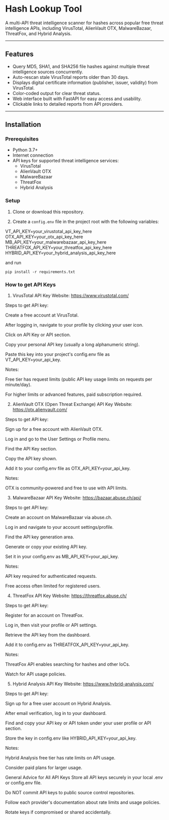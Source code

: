 # Hash Lookup Tool

A multi-API threat intelligence scanner for hashes across popular free threat intelligence APIs, including VirusTotal, AlienVault OTX, MalwareBazaar, ThreatFox, and Hybrid Analysis.

---

## Features

- Query MD5, SHA1, and SHA256 file hashes against multiple threat intelligence sources concurrently.
- Auto-rescan stale VirusTotal reports older than 30 days.
- Displays digital certificate information (publisher, issuer, validity) from VirusTotal.
- Color-coded output for clear threat status.
- Web interface built with FastAPI for easy access and usability.
- Clickable links to detailed reports from API providers.

---

## Installation

### Prerequisites

- Python 3.7+
- Internet connection
- API keys for supported threat intelligence services:
  - VirusTotal
  - AlienVault OTX
  - MalwareBazaar
  - ThreatFox
  - Hybrid Analysis

### Setup

1. Clone or download this repository.

2. Create a `config.env` file in the project root with the following variables:

VT_API_KEY=your_virustotal_api_key_here
OTX_API_KEY=your_otx_api_key_here
MB_API_KEY=your_malwarebazaar_api_key_here
THREATFOX_API_KEY=your_threatfox_api_key_here
HYBRID_API_KEY=your_hybrid_analysis_api_key_here

and run

`pip install -r requirements.txt`

### How to get API Keys

1. VirusTotal API Key
   Website: https://www.virustotal.com/

Steps to get API key:

Create a free account at VirusTotal.

After logging in, navigate to your profile by clicking your user icon.

Click on API Key or API section.

Copy your personal API key (usually a long alphanumeric string).

Paste this key into your project's config.env file as VT_API_KEY=your_api_key.

Notes:

Free tier has request limits (public API key usage limits on requests per minute/day).

For higher limits or advanced features, paid subscription required.

2. AlienVault OTX (Open Threat Exchange) API Key
   Website: https://otx.alienvault.com/

Steps to get API key:

Sign up for a free account with AlienVault OTX.

Log in and go to the User Settings or Profile menu.

Find the API Key section.

Copy the API key shown.

Add it to your config.env file as OTX_API_KEY=your_api_key.

Notes:

OTX is community-powered and free to use with API limits.

3. MalwareBazaar API Key
   Website: https://bazaar.abuse.ch/api/

Steps to get API key:

Create an account on MalwareBazaar via abuse.ch.

Log in and navigate to your account settings/profile.

Find the API key generation area.

Generate or copy your existing API key.

Set it in your config.env as MB_API_KEY=your_api_key.

Notes:

API key required for authenticated requests.

Free access often limited for registered users.

4. ThreatFox API Key
   Website: https://threatfox.abuse.ch/

Steps to get API key:

Register for an account on ThreatFox.

Log in, then visit your profile or API settings.

Retrieve the API key from the dashboard.

Add it to config.env as THREATFOX_API_KEY=your_api_key.

Notes:

ThreatFox API enables searching for hashes and other IoCs.

Watch for API usage policies.

5. Hybrid Analysis API Key
   Website: https://www.hybrid-analysis.com/

Steps to get API key:

Sign up for a free user account on Hybrid Analysis.

After email verification, log in to your dashboard.

Find and copy your API key or API token under your user profile or API section.

Store the key in config.env like HYBRID_API_KEY=your_api_key.

Notes:

Hybrid Analysis free tier has rate limits on API usage.

Consider paid plans for larger usage.

General Advice for All API Keys
Store all API keys securely in your local .env or config.env file.

Do NOT commit API keys to public source control repositories.

Follow each provider's documentation about rate limits and usage policies.

Rotate keys if compromised or shared accidentally.
